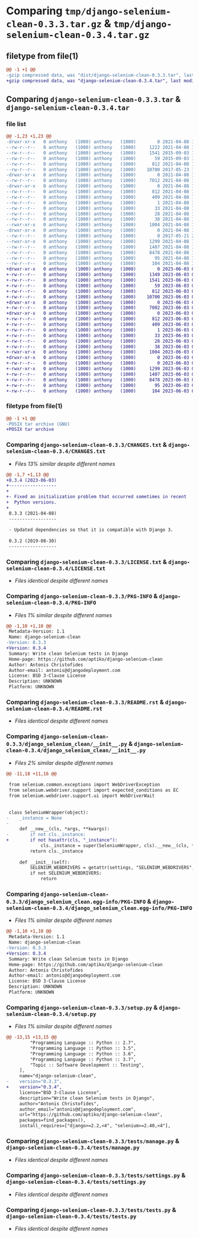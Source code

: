 # Comparing `tmp/django-selenium-clean-0.3.3.tar.gz` & `tmp/django-selenium-clean-0.3.4.tar.gz`

## filetype from file(1)

```diff
@@ -1 +1 @@
-gzip compressed data, was "dist/django-selenium-clean-0.3.3.tar", last modified: Thu Apr  8 15:24:16 2021, max compression
+gzip compressed data, was "django-selenium-clean-0.3.4.tar", last modified: Sat Jun  3 08:45:26 2023, max compression
```

## Comparing `django-selenium-clean-0.3.3.tar` & `django-selenium-clean-0.3.4.tar`

### file list

```diff
@@ -1,23 +1,23 @@
-drwxr-xr-x   0 anthony   (1000) anthony   (1000)        0 2021-04-08 15:24:16.000000 django-selenium-clean-0.3.3/
--rw-r--r--   0 anthony   (1000) anthony   (1000)     1222 2021-04-08 15:15:57.000000 django-selenium-clean-0.3.3/CHANGES.txt
--rw-r--r--   0 anthony   (1000) anthony   (1000)     1541 2015-09-03 11:26:35.000000 django-selenium-clean-0.3.3/LICENSE.txt
--rw-r--r--   0 anthony   (1000) anthony   (1000)       59 2015-09-03 11:42:50.000000 django-selenium-clean-0.3.3/MANIFEST.in
--rw-r--r--   0 anthony   (1000) anthony   (1000)      812 2021-04-08 15:24:16.000000 django-selenium-clean-0.3.3/PKG-INFO
--rw-r--r--   0 anthony   (1000) anthony   (1000)    10700 2017-05-23 10:37:09.000000 django-selenium-clean-0.3.3/README.rst
-drwxr-xr-x   0 anthony   (1000) anthony   (1000)        0 2021-04-08 15:24:16.000000 django-selenium-clean-0.3.3/django_selenium_clean/
--rw-r--r--   0 anthony   (1000) anthony   (1000)     7012 2021-04-08 15:00:42.000000 django-selenium-clean-0.3.3/django_selenium_clean/__init__.py
-drwxr-xr-x   0 anthony   (1000) anthony   (1000)        0 2021-04-08 15:24:16.000000 django-selenium-clean-0.3.3/django_selenium_clean.egg-info/
--rw-r--r--   0 anthony   (1000) anthony   (1000)      812 2021-04-08 15:24:15.000000 django-selenium-clean-0.3.3/django_selenium_clean.egg-info/PKG-INFO
--rw-r--r--   0 anthony   (1000) anthony   (1000)      409 2021-04-08 15:24:15.000000 django-selenium-clean-0.3.3/django_selenium_clean.egg-info/SOURCES.txt
--rw-r--r--   0 anthony   (1000) anthony   (1000)        1 2021-04-08 15:24:15.000000 django-selenium-clean-0.3.3/django_selenium_clean.egg-info/dependency_links.txt
--rw-r--r--   0 anthony   (1000) anthony   (1000)       33 2021-04-08 15:24:15.000000 django-selenium-clean-0.3.3/django_selenium_clean.egg-info/requires.txt
--rw-r--r--   0 anthony   (1000) anthony   (1000)       28 2021-04-08 15:24:15.000000 django-selenium-clean-0.3.3/django_selenium_clean.egg-info/top_level.txt
--rw-r--r--   0 anthony   (1000) anthony   (1000)       38 2021-04-08 15:24:16.000000 django-selenium-clean-0.3.3/setup.cfg
--rwxr-xr-x   0 anthony   (1000) anthony   (1000)     1004 2021-04-08 15:23:43.000000 django-selenium-clean-0.3.3/setup.py
-drwxr-xr-x   0 anthony   (1000) anthony   (1000)        0 2021-04-08 15:24:16.000000 django-selenium-clean-0.3.3/tests/
--rw-r--r--   0 anthony   (1000) anthony   (1000)        0 2017-05-21 21:39:39.000000 django-selenium-clean-0.3.3/tests/__init__.py
--rwxr-xr-x   0 anthony   (1000) anthony   (1000)     1299 2021-04-08 14:57:28.000000 django-selenium-clean-0.3.3/tests/manage.py
--rw-r--r--   0 anthony   (1000) anthony   (1000)     1407 2021-04-08 14:57:28.000000 django-selenium-clean-0.3.3/tests/settings.py
--rw-r--r--   0 anthony   (1000) anthony   (1000)     8478 2021-04-08 14:57:28.000000 django-selenium-clean-0.3.3/tests/tests.py
--rw-r--r--   0 anthony   (1000) anthony   (1000)       95 2021-04-08 15:15:57.000000 django-selenium-clean-0.3.3/tests/urls.py
--rw-r--r--   0 anthony   (1000) anthony   (1000)      104 2021-04-08 14:57:28.000000 django-selenium-clean-0.3.3/tests/views.py
+drwxr-xr-x   0 anthony   (1000) anthony   (1000)        0 2023-06-03 08:45:26.736758 django-selenium-clean-0.3.4/
+-rw-r--r--   0 anthony   (1000) anthony   (1000)     1349 2023-06-03 08:43:37.000000 django-selenium-clean-0.3.4/CHANGES.txt
+-rw-r--r--   0 anthony   (1000) anthony   (1000)     1541 2023-06-03 08:10:56.000000 django-selenium-clean-0.3.4/LICENSE.txt
+-rw-r--r--   0 anthony   (1000) anthony   (1000)       59 2023-06-03 08:10:56.000000 django-selenium-clean-0.3.4/MANIFEST.in
+-rw-r--r--   0 anthony   (1000) anthony   (1000)      812 2023-06-03 08:45:26.736758 django-selenium-clean-0.3.4/PKG-INFO
+-rw-r--r--   0 anthony   (1000) anthony   (1000)    10700 2023-06-03 08:10:56.000000 django-selenium-clean-0.3.4/README.rst
+drwxr-xr-x   0 anthony   (1000) anthony   (1000)        0 2023-06-03 08:45:26.736758 django-selenium-clean-0.3.4/django_selenium_clean/
+-rw-r--r--   0 anthony   (1000) anthony   (1000)     7002 2023-06-03 08:43:37.000000 django-selenium-clean-0.3.4/django_selenium_clean/__init__.py
+drwxr-xr-x   0 anthony   (1000) anthony   (1000)        0 2023-06-03 08:45:26.736758 django-selenium-clean-0.3.4/django_selenium_clean.egg-info/
+-rw-r--r--   0 anthony   (1000) anthony   (1000)      812 2023-06-03 08:45:26.000000 django-selenium-clean-0.3.4/django_selenium_clean.egg-info/PKG-INFO
+-rw-r--r--   0 anthony   (1000) anthony   (1000)      409 2023-06-03 08:45:26.000000 django-selenium-clean-0.3.4/django_selenium_clean.egg-info/SOURCES.txt
+-rw-r--r--   0 anthony   (1000) anthony   (1000)        1 2023-06-03 08:45:26.000000 django-selenium-clean-0.3.4/django_selenium_clean.egg-info/dependency_links.txt
+-rw-r--r--   0 anthony   (1000) anthony   (1000)       33 2023-06-03 08:45:26.000000 django-selenium-clean-0.3.4/django_selenium_clean.egg-info/requires.txt
+-rw-r--r--   0 anthony   (1000) anthony   (1000)       28 2023-06-03 08:45:26.000000 django-selenium-clean-0.3.4/django_selenium_clean.egg-info/top_level.txt
+-rw-r--r--   0 anthony   (1000) anthony   (1000)       38 2023-06-03 08:45:26.736758 django-selenium-clean-0.3.4/setup.cfg
+-rwxr-xr-x   0 anthony   (1000) anthony   (1000)     1004 2023-06-03 08:44:26.000000 django-selenium-clean-0.3.4/setup.py
+drwxr-xr-x   0 anthony   (1000) anthony   (1000)        0 2023-06-03 08:45:26.736758 django-selenium-clean-0.3.4/tests/
+-rw-r--r--   0 anthony   (1000) anthony   (1000)        0 2023-06-03 08:10:56.000000 django-selenium-clean-0.3.4/tests/__init__.py
+-rwxr-xr-x   0 anthony   (1000) anthony   (1000)     1299 2023-06-03 08:10:56.000000 django-selenium-clean-0.3.4/tests/manage.py
+-rw-r--r--   0 anthony   (1000) anthony   (1000)     1407 2023-06-03 08:10:56.000000 django-selenium-clean-0.3.4/tests/settings.py
+-rw-r--r--   0 anthony   (1000) anthony   (1000)     8478 2023-06-03 08:10:56.000000 django-selenium-clean-0.3.4/tests/tests.py
+-rw-r--r--   0 anthony   (1000) anthony   (1000)       95 2023-06-03 08:10:56.000000 django-selenium-clean-0.3.4/tests/urls.py
+-rw-r--r--   0 anthony   (1000) anthony   (1000)      104 2023-06-03 08:10:56.000000 django-selenium-clean-0.3.4/tests/views.py
```

### filetype from file(1)

```diff
@@ -1 +1 @@
-POSIX tar archive (GNU)
+POSIX tar archive
```

### Comparing `django-selenium-clean-0.3.3/CHANGES.txt` & `django-selenium-clean-0.3.4/CHANGES.txt`

 * *Files 13% similar despite different names*

```diff
@@ -1,7 +1,13 @@
+0.3.4 (2023-06-03)
+------------------
+
+- Fixed an initialization problem that occurred sometimes in recent
+  Python versions.
+
 0.3.3 (2021-04-08)
 ------------------
 
 - Updated dependencies so that it is compatible with Django 3.
 
 0.3.2 (2019-08-30)
 ------------------
```

### Comparing `django-selenium-clean-0.3.3/LICENSE.txt` & `django-selenium-clean-0.3.4/LICENSE.txt`

 * *Files identical despite different names*

### Comparing `django-selenium-clean-0.3.3/PKG-INFO` & `django-selenium-clean-0.3.4/PKG-INFO`

 * *Files 1% similar despite different names*

```diff
@@ -1,10 +1,10 @@
 Metadata-Version: 1.1
 Name: django-selenium-clean
-Version: 0.3.3
+Version: 0.3.4
 Summary: Write clean Selenium tests in Django
 Home-page: https://github.com/aptiko/django-selenium-clean
 Author: Antonis Christofides
 Author-email: antonis@djangodeployment.com
 License: BSD 3-Clause License
 Description: UNKNOWN
 Platform: UNKNOWN
```

### Comparing `django-selenium-clean-0.3.3/README.rst` & `django-selenium-clean-0.3.4/README.rst`

 * *Files identical despite different names*

### Comparing `django-selenium-clean-0.3.3/django_selenium_clean/__init__.py` & `django-selenium-clean-0.3.4/django_selenium_clean/__init__.py`

 * *Files 2% similar despite different names*

```diff
@@ -11,18 +11,16 @@
 
 from selenium.common.exceptions import WebDriverException
 from selenium.webdriver.support import expected_conditions as EC
 from selenium.webdriver.support.ui import WebDriverWait
 
 
 class SeleniumWrapper(object):
-    _instance = None
-
     def __new__(cls, *args, **kwargs):
-        if not cls._instance:
+        if not hasattr(cls, "_instance"):
             cls._instance = super(SeleniumWrapper, cls).__new__(cls, *args, **kwargs)
         return cls._instance
 
     def __init__(self):
         SELENIUM_WEBDRIVERS = getattr(settings, "SELENIUM_WEBDRIVERS", {})
         if not SELENIUM_WEBDRIVERS:
             return
```

### Comparing `django-selenium-clean-0.3.3/django_selenium_clean.egg-info/PKG-INFO` & `django-selenium-clean-0.3.4/django_selenium_clean.egg-info/PKG-INFO`

 * *Files 1% similar despite different names*

```diff
@@ -1,10 +1,10 @@
 Metadata-Version: 1.1
 Name: django-selenium-clean
-Version: 0.3.3
+Version: 0.3.4
 Summary: Write clean Selenium tests in Django
 Home-page: https://github.com/aptiko/django-selenium-clean
 Author: Antonis Christofides
 Author-email: antonis@djangodeployment.com
 License: BSD 3-Clause License
 Description: UNKNOWN
 Platform: UNKNOWN
```

### Comparing `django-selenium-clean-0.3.3/setup.py` & `django-selenium-clean-0.3.4/setup.py`

 * *Files 1% similar despite different names*

```diff
@@ -13,15 +13,15 @@
         "Programming Language :: Python :: 2.7",
         "Programming Language :: Python :: 3.5",
         "Programming Language :: Python :: 3.6",
         "Programming Language :: Python :: 3.7",
         "Topic :: Software Development :: Testing",
     ],
     name="django-selenium-clean",
-    version="0.3.3",
+    version="0.3.4",
     license="BSD 3-Clause License",
     description="Write clean Selenium tests in Django",
     author="Antonis Christofides",
     author_email="antonis@djangodeployment.com",
     url="https://github.com/aptiko/django-selenium-clean",
     packages=find_packages(),
     install_requires=["django>=2.2,<4", "selenium>=2.40,<4"],
```

### Comparing `django-selenium-clean-0.3.3/tests/manage.py` & `django-selenium-clean-0.3.4/tests/manage.py`

 * *Files identical despite different names*

### Comparing `django-selenium-clean-0.3.3/tests/settings.py` & `django-selenium-clean-0.3.4/tests/settings.py`

 * *Files identical despite different names*

### Comparing `django-selenium-clean-0.3.3/tests/tests.py` & `django-selenium-clean-0.3.4/tests/tests.py`

 * *Files identical despite different names*

